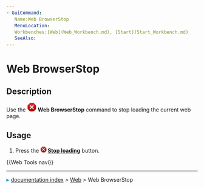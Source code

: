 ```yaml
---
- GuiCommand:
   Name:Web BrowserStop
   MenuLocation:
   Workbenches:[Web](Web_Workbench.md), [Start](Start_Workbench.md)
   SeeAlso:
---
```


# Web BrowserStop

## Description

Use the <img alt="" src=images/Web_BrowserStop.svg  style="width:24px;"> **Web BrowserStop** command to stop loading the current web page.

## Usage

1.  Press the **<img src="images/Web_BrowserStop.svg" width=16px> [Stop loading](Web_BrowserStop.md)** button.




 {{Web Tools navi}}



---
![](images/Right_arrow.png) [documentation index](../README.md) > [Web](Web_Workbench.md) > Web BrowserStop

